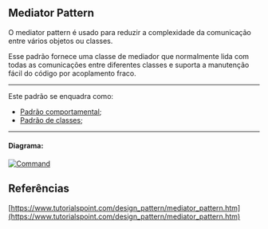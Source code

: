 ## Mediator Pattern

O mediator pattern é usado para reduzir a complexidade da comunicação entre vários objetos ou classes. 

Esse padrão fornece uma classe de mediador que normalmente lida com todas as comunicações 
entre diferentes classes e suporta a manutenção fácil do código por acoplamento fraco. 


-----
Este padrão se enquadra como:
- [Padrão comportamental](https://github.com/araujoit/design_patterns#comportamental);
- [Padrão de classes](https://github.com/araujoit/design_patterns#padr%C3%B5es-de-classe);
-----

#### Diagrama:
[![Command](https://www.tutorialspoint.com/design_pattern/images/mediator_pattern_uml_diagram.jpg)](https://www.tutorialspoint.com/design_pattern/images/mediator_pattern_uml_diagram.jpg)



Referências
-----
[https://www.tutorialspoint.com/design_pattern/mediator_pattern.htm](https://www.tutorialspoint.com/design_pattern/mediator_pattern.htm)